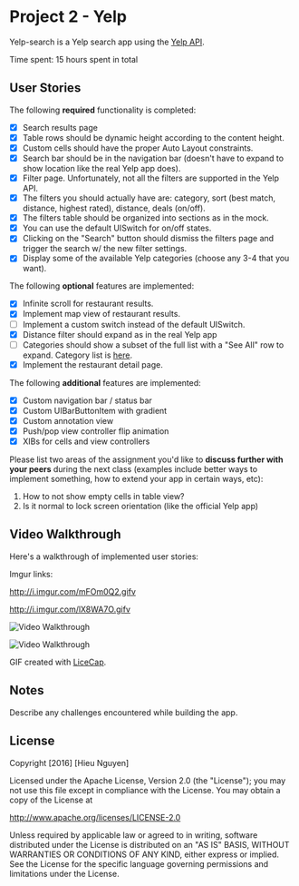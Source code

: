 # Project 2 - Yelp

Yelp-search is a Yelp search app using the [Yelp API](http://www.yelp.com/developers/documentation/v2/search_api).

Time spent: 15 hours spent in total

## User Stories

The following **required** functionality is completed:

- [X] Search results page
- [X] Table rows should be dynamic height according to the content height.
- [X] Custom cells should have the proper Auto Layout constraints.
- [X] Search bar should be in the navigation bar (doesn't have to expand to show location like the real Yelp app does).
- [X] Filter page. Unfortunately, not all the filters are supported in the Yelp API.
- [X] The filters you should actually have are: category, sort (best match, distance, highest rated), distance, deals (on/off).
- [X] The filters table should be organized into sections as in the mock.
- [X] You can use the default UISwitch for on/off states.
- [X] Clicking on the "Search" button should dismiss the filters page and trigger the search w/ the new filter settings.
- [X] Display some of the available Yelp categories (choose any 3-4 that you want).

The following **optional** features are implemented:

- [X] Infinite scroll for restaurant results.
- [X] Implement map view of restaurant results.
- [ ] Implement a custom switch instead of the default UISwitch.
- [X] Distance filter should expand as in the real Yelp app
- [ ] Categories should show a subset of the full list with a "See All" row to expand. Category list is [here](http://www.yelp.com/developers/documentation/category_list).
- [X] Implement the restaurant detail page.

The following **additional** features are implemented:

- [X] Custom navigation bar / status bar 
- [X] Custom UIBarButtonItem with gradient
- [X] Custom annotation view
- [X] Push/pop view controller flip animation
- [X] XIBs for cells and view controllers

Please list two areas of the assignment you'd like to **discuss further with your peers** during the next class (examples include better ways to implement something, how to extend your app in certain ways, etc):

1. How to not show empty cells in table view?
2. Is it normal to lock screen orientation (like the official Yelp app)

## Video Walkthrough

Here's a walkthrough of implemented user stories:

Imgur links:

http://i.imgur.com/mFOm0Q2.gifv

http://i.imgur.com/lX8WA7O.gifv

![Video Walkthrough](yelp2.gif)

![Video Walkthrough](yelp.gif)

GIF created with [LiceCap](http://www.cockos.com/licecap/).

## Notes

Describe any challenges encountered while building the app.

## License

Copyright [2016] [Hieu Nguyen]

Licensed under the Apache License, Version 2.0 (the "License");
you may not use this file except in compliance with the License.
You may obtain a copy of the License at

http://www.apache.org/licenses/LICENSE-2.0

Unless required by applicable law or agreed to in writing, software
distributed under the License is distributed on an "AS IS" BASIS,
WITHOUT WARRANTIES OR CONDITIONS OF ANY KIND, either express or implied.
See the License for the specific language governing permissions and
limitations under the License.